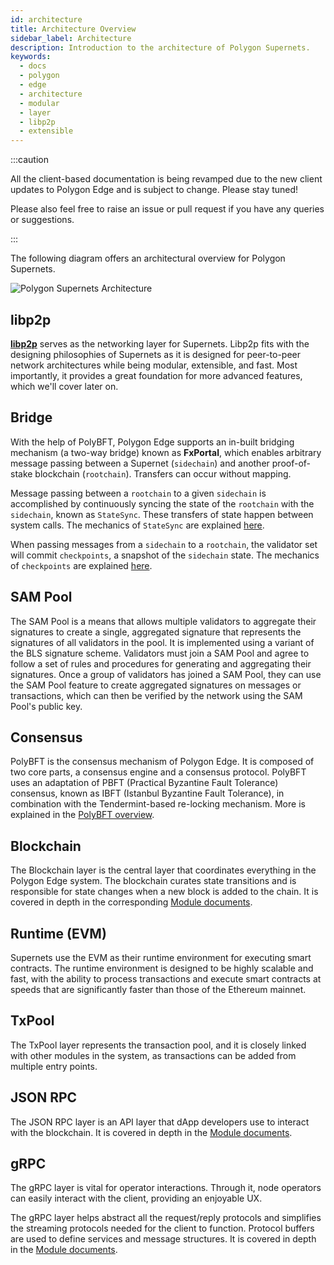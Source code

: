 ```yaml
---
id: architecture
title: Architecture Overview
sidebar_label: Architecture
description: Introduction to the architecture of Polygon Supernets.
keywords:
  - docs
  - polygon
  - edge
  - architecture
  - modular
  - layer
  - libp2p
  - extensible
---
```


:::caution

All the client-based documentation is being revamped due to the new
client updates to Polygon Edge and is subject to change. Please stay
tuned!

Please also feel free to raise an issue or pull request if you have any
queries or suggestions.

:::

The following diagram offers an architectural overview for Polygon Supernets.

![Polygon Supernets Architecture](/img/supernets/architecture.png)

## libp2p

**[libp2p](https://libp2p.io/)** serves as the networking layer for Supernets.
Libp2p fits with the designing philosophies of Supernets as it is designed for
peer-to-peer network architectures while being modular, extensible, and fast. Most
importantly, it provides a great foundation for more advanced features, which we'll
cover later on.

## Bridge

With the help of PolyBFT, Polygon Edge supports an in-built bridging mechanism
(a two-way bridge) known as **FxPortal**, which enables arbitrary message passing between
a Supernet (`sidechain`) and another proof-of-stake blockchain (`rootchain`). Transfers can
occur without mapping.

Message passing between a `rootchain` to a given `sidechain` is
accomplished by continuously syncing the state of the `rootchain` with the `sidechain`, known
as `StateSync`. These transfers of state happen between system calls. The mechanics of `StateSync`
are explained [here](bridge/statesync.md).

When passing messages from a `sidechain` to a `rootchain`, the validator set will commit
`checkpoints`, a snapshot of the `sidechain` state. The mechanics of `checkpoints` are explained
[here](bridge/checkpoint.md).

## SAM Pool

The SAM Pool is a means that allows multiple validators to aggregate their signatures
to create a single, aggregated signature that represents the signatures of all validators in
the pool. It is implemented using a variant of the BLS signature scheme. Validators must join a
SAM Pool and agree to follow a set of rules and procedures for generating and aggregating their
signatures. Once a group of validators has joined a SAM Pool, they can use the SAM Pool feature
to create aggregated signatures on messages or transactions, which can then be verified by the
network using the SAM Pool's public key.

## Consensus

PolyBFT is the consensus mechanism of Polygon Edge. It is composed of two
core parts, a consensus engine and a consensus protocol. PolyBFT uses an adaptation of
PBFT (Practical Byzantine Fault Tolerance) consensus, known as IBFT (Istanbul Byzantine
Fault Tolerance), in combination with the Tendermint-based re-locking mechanism. More is
explained in the [PolyBFT overview](polybft.md).

## Blockchain

The Blockchain layer is the central layer that coordinates everything in the Polygon Edge
system. The blockchain curates state transitions and is responsible for state changes when
a new block is added to the chain. It is covered in depth in the corresponding
[Module documents](../edge/architecture/modules/state.md).

## Runtime (EVM)

Supernets use the EVM as their runtime environment for executing smart contracts.
The runtime environment is designed to be highly scalable and fast, with the ability
to process transactions and execute smart contracts at speeds that are significantly
faster than those of the Ethereum mainnet.

## TxPool

The TxPool layer represents the transaction pool, and it is closely linked with other modules
in the system, as transactions can be added from multiple entry points.

## JSON RPC

The JSON RPC layer is an API layer that dApp developers use to interact with the blockchain.
It is covered in depth in the [Module documents](/edge/architecture/modules/json-rpc.md).

## gRPC

The gRPC layer is vital for operator interactions. Through it, node operators can
easily interact with the client, providing an enjoyable UX.

The gRPC layer helps abstract all the request/reply protocols and simplifies the streaming
protocols needed for the client to function. Protocol buffers are used to define services
and message structures. It is covered in depth in the
[Module documents](../edge/architecture/modules/networking.md).
